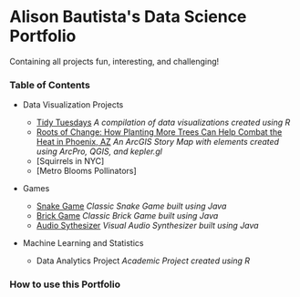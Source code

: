 # Alison Bautista's Data Science Portfolio
Containing all projects fun, interesting, and challenging!

### Table of Contents

* Data Visualization Projects
    + [Tidy Tuesdays](https://github.com/alisonbautista46/tidy_tuesdays) _A compilation of data visualizations created using R_
    + [Roots of Change: How Planting More Trees Can Help Combat the Heat in Phoenix, AZ](https://storymaps.arcgis.com/stories/1aba4fbe760c4b29b703655c6a61f4c8) _An ArcGIS Story Map with elements created using ArcPro, QGIS, and kepler.gl_
    + [Squirrels in NYC]
    + [Metro Blooms Pollinators]
      
* Games
    + [Snake Game](https://github.com/alisonbautista46/snake_game) _Classic Snake Game built using Java_
    + [Brick Game](https://github.com/alisonbautista46/brick_game) _Classic Brick Game built using Java_
    + [Audio Sythesizer](https://github.com/alisonbautista46/audio_synth) _Visual Audio Synthesizer built using Java_
      
* Machine Learning and Statistics
    + Data Analytics Project _Academic Project created using R_
      
### How to use this Portfolio

